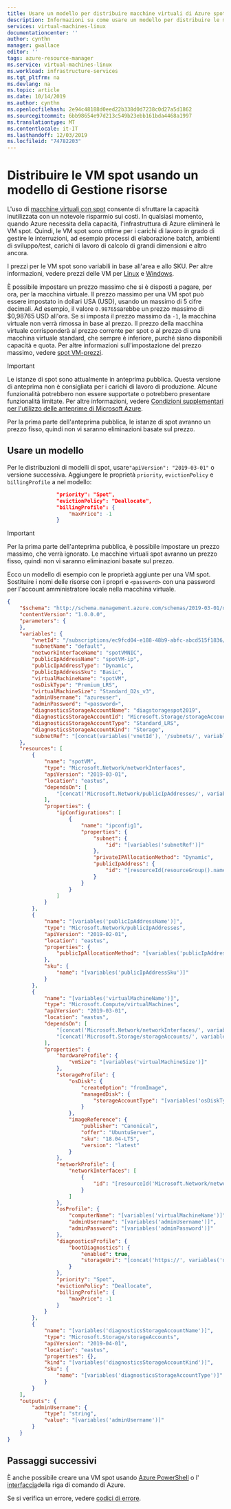 ```yaml
---
title: Usare un modello per distribuire macchine virtuali di Azure spot (anteprima)
description: Informazioni su come usare un modello per distribuire le macchine virtuali spot per ridurre i costi.
services: virtual-machines-linux
documentationcenter: ''
author: cynthn
manager: gwallace
editor: ''
tags: azure-resource-manager
ms.service: virtual-machines-linux
ms.workload: infrastructure-services
ms.tgt_pltfrm: na
ms.devlang: na
ms.topic: article
ms.date: 10/14/2019
ms.author: cynthn
ms.openlocfilehash: 2e94c48188d0eed22b338d0d7238c0d27a5d1862
ms.sourcegitcommit: 6bb98654e97d213c549b23ebb161bda4468a1997
ms.translationtype: MT
ms.contentlocale: it-IT
ms.lasthandoff: 12/03/2019
ms.locfileid: "74782203"
---
```

# <a name="deploy-spot-vms-using-a-resource-manager-template"></a>Distribuire le VM spot usando un modello di Gestione risorse

L'uso di [macchine virtuali con spot](spot-vms.md) consente di sfruttare la capacità inutilizzata con un notevole risparmio sui costi. In qualsiasi momento, quando Azure necessita della capacità, l'infrastruttura di Azure eliminerà le VM spot. Quindi, le VM spot sono ottime per i carichi di lavoro in grado di gestire le interruzioni, ad esempio processi di elaborazione batch, ambienti di sviluppo/test, carichi di lavoro di calcolo di grandi dimensioni e altro ancora.

I prezzi per le VM spot sono variabili in base all'area e allo SKU. Per altre informazioni, vedere prezzi delle VM per [Linux](https://azure.microsoft.com/pricing/details/virtual-machines/linux/) e [Windows](https://azure.microsoft.com/pricing/details/virtual-machines/windows/). 

È possibile impostare un prezzo massimo che si è disposti a pagare, per ora, per la macchina virtuale. Il prezzo massimo per una VM spot può essere impostato in dollari USA (USD), usando un massimo di 5 cifre decimali. Ad esempio, il valore `0.98765`sarebbe un prezzo massimo di $0,98765 USD all'ora. Se si imposta il prezzo massimo da `-1`, la macchina virtuale non verrà rimossa in base al prezzo. Il prezzo della macchina virtuale corrisponderà al prezzo corrente per spot o al prezzo di una macchina virtuale standard, che sempre è inferiore, purché siano disponibili capacità e quota. Per altre informazioni sull'impostazione del prezzo massimo, vedere [spot VM-prezzi](spot-vms.md#pricing).

> [!IMPORTANT]
> Le istanze di spot sono attualmente in anteprima pubblica.
> Questa versione di anteprima non è consigliata per i carichi di lavoro di produzione. Alcune funzionalità potrebbero non essere supportate o potrebbero presentare funzionalità limitate. Per altre informazioni, vedere [Condizioni supplementari per l'utilizzo delle anteprime di Microsoft Azure](https://azure.microsoft.com/support/legal/preview-supplemental-terms/).
>
> Per la prima parte dell'anteprima pubblica, le istanze di spot avranno un prezzo fisso, quindi non vi saranno eliminazioni basate sul prezzo.


## <a name="use-a-template"></a>Usare un modello 

Per le distribuzioni di modelli di spot, usare`"apiVersion": "2019-03-01"` o versione successiva. Aggiungere le proprietà `priority`, `evictionPolicy` e `billingProfile` a nel modello: 

```json
                "priority": "Spot",
                "evictionPolicy": "Deallocate",
                "billingProfile": {
                    "maxPrice": -1
                }
```


> [!IMPORTANT]
> Per la prima parte dell'anteprima pubblica, è possibile impostare un prezzo massimo, che verrà ignorato. Le macchine virtuali spot avranno un prezzo fisso, quindi non vi saranno eliminazioni basate sul prezzo.


Ecco un modello di esempio con le proprietà aggiunte per una VM spot. Sostituire i nomi delle risorse con i propri e `<password>` con una password per l'account amministratore locale nella macchina virtuale.

```json
{
    "$schema": "http://schema.management.azure.com/schemas/2019-03-01/deploymentTemplate.json#",
    "contentVersion": "1.0.0.0",
    "parameters": {
    },
    "variables": {
        "vnetId": "/subscriptions/ec9fcd04-e188-48b9-abfc-abcd515f1836/resourceGroups/spotVM/providers/Microsoft.Network/virtualNetworks/spotVM",
        "subnetName": "default",
        "networkInterfaceName": "spotVMNIC",
        "publicIpAddressName": "spotVM-ip",
        "publicIpAddressType": "Dynamic",
        "publicIpAddressSku": "Basic",
        "virtualMachineName": "spotVM",
        "osDiskType": "Premium_LRS",
        "virtualMachineSize": "Standard_D2s_v3",
        "adminUsername": "azureuser",
        "adminPassword": "<password>",
        "diagnosticsStorageAccountName": "diagstoragespot2019",
        "diagnosticsStorageAccountId": "Microsoft.Storage/storageAccounts/diagstoragespot2019",
        "diagnosticsStorageAccountType": "Standard_LRS",
        "diagnosticsStorageAccountKind": "Storage",
        "subnetRef": "[concat(variables('vnetId'), '/subnets/', variables('subnetName'))]"
    },
    "resources": [
        {
            "name": "spotVM",
            "type": "Microsoft.Network/networkInterfaces",
            "apiVersion": "2019-03-01",
            "location": "eastus",
            "dependsOn": [
                "[concat('Microsoft.Network/publicIpAddresses/', variables('publicIpAddressName'))]"
            ],
            "properties": {
                "ipConfigurations": [
                    {
                        "name": "ipconfig1",
                        "properties": {
                            "subnet": {
                                "id": "[variables('subnetRef')]"
                            },
                            "privateIPAllocationMethod": "Dynamic",
                            "publicIpAddress": {
                                "id": "[resourceId(resourceGroup().name, 'Microsoft.Network/publicIpAddresses', variables('publicIpAddressName'))]"
                            }
                        }
                    }
                ]
            }
        },
        {
            "name": "[variables('publicIpAddressName')]",
            "type": "Microsoft.Network/publicIpAddresses",
            "apiVersion": "2019-02-01",
            "location": "eastus",
            "properties": {
                "publicIpAllocationMethod": "[variables('publicIpAddressType')]"
            },
            "sku": {
                "name": "[variables('publicIpAddressSku')]"
            }
        },
        {
            "name": "[variables('virtualMachineName')]",
            "type": "Microsoft.Compute/virtualMachines",
            "apiVersion": "2019-03-01",
            "location": "eastus",
            "dependsOn": [
                "[concat('Microsoft.Network/networkInterfaces/', variables('networkInterfaceName'))]",
                "[concat('Microsoft.Storage/storageAccounts/', variables('diagnosticsStorageAccountName'))]"
            ],
            "properties": {
                "hardwareProfile": {
                    "vmSize": "[variables('virtualMachineSize')]"
                },
                "storageProfile": {
                    "osDisk": {
                        "createOption": "fromImage",
                        "managedDisk": {
                            "storageAccountType": "[variables('osDiskType')]"
                        }
                    },
                    "imageReference": {
                        "publisher": "Canonical",
                        "offer": "UbuntuServer",
                        "sku": "18.04-LTS",
                        "version": "latest"
                    }
                },
                "networkProfile": {
                    "networkInterfaces": [
                        {
                            "id": "[resourceId('Microsoft.Network/networkInterfaces', variables('networkInterfaceName'))]"
                        }
                    ]
                },
                "osProfile": {
                    "computerName": "[variables('virtualMachineName')]",
                    "adminUsername": "[variables('adminUsername')]",
                    "adminPassword": "[variables('adminPassword')]"
                },
                "diagnosticsProfile": {
                    "bootDiagnostics": {
                        "enabled": true,
                        "storageUri": "[concat('https://', variables('diagnosticsStorageAccountName'), '.blob.core.windows.net/')]"
                    }
                },
                "priority": "Spot",
                "evictionPolicy": "Deallocate",
                "billingProfile": {
                    "maxPrice": -1
                }               
            }
        },
        {
            "name": "[variables('diagnosticsStorageAccountName')]",
            "type": "Microsoft.Storage/storageAccounts",
            "apiVersion": "2019-04-01",
            "location": "eastus",
            "properties": {},
            "kind": "[variables('diagnosticsStorageAccountKind')]",
            "sku": {
                "name": "[variables('diagnosticsStorageAccountType')]"
            }
        }
    ],
    "outputs": {
        "adminUsername": {
            "type": "string",
            "value": "[variables('adminUsername')]"
        }
    }
}
```

## <a name="next-steps"></a>Passaggi successivi

È anche possibile creare una VM spot usando [Azure PowerShell](../windows/spot-powershell.md) o l' [interfaccia](spot-cli.md)della riga di comando di Azure.

Se si verifica un errore, vedere [codici di errore](../error-codes-spot.md?toc=%2fazure%2fvirtual-machines%2flinux%2ftoc.json).